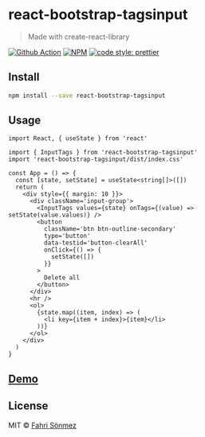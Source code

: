 # react-bootstrap-tagsinput

> Made with create-react-library

[![Github Action](https://github.com/Fa-So/react-bootstrap-tagsinput/workflows/Continuous%20Integration/badge.svg)](https://github.com/Fa-So/react-bootstrap-tagsinput/actions?query=workflow%3A%22Continuous+Integration%22) [![NPM](https://img.shields.io/npm/v/react-bootstrap-tagsinput.svg)](https://www.npmjs.com/package/react-bootstrap-tagsinput) [![code style: prettier](https://img.shields.io/badge/code_style-prettier-ff69b4.svg)](https://github.com/prettier/prettier)

## Install

```bash
npm install --save react-bootstrap-tagsinput
```

## Usage

```tsx
import React, { useState } from 'react'

import { InputTags } from 'react-bootstrap-tagsinput'
import 'react-bootstrap-tagsinput/dist/index.css'

const App = () => {
  const [state, setState] = useState<string[]>([])
  return (
    <div style={{ margin: 10 }}>
      <div className='input-group'>
        <InputTags values={state} onTags={(value) => setState(value.values)} />
        <button
          className='btn btn-outline-secondary'
          type='button'
          data-testid='button-clearAll'
          onClick={() => {
            setState([])
          }}
        >
          Delete all
        </button>
      </div>
      <hr />
      <ol>
        {state.map((item, index) => (
          <li key={item + index}>{item}</li>
        ))}
      </ol>
    </div>
  )
}
```
## [Demo](https://fa-so.github.io/react-bootstrap-tagsinput/)
## License

MIT © [Fahri Sönmez](https://github.com/Fa-So)
